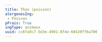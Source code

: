 ```yaml
---
title: Thon (poisson)
alergenesIng:
 - Poisson
pFrais: True
ingType: animaux
uuid: cc6fa9c7-5d3e-4901-8f4e-60420ff6a700
---
```

